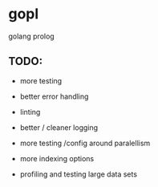 # gopl
golang prolog

## TODO:
- more testing
- better error handling
- linting
- better / cleaner logging
- more testing /config around paralellism
- more indexing options

- profiling and testing large data sets
